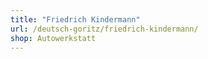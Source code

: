 ```yaml
---
title: "Friedrich Kindermann"
url: /deutsch-goritz/friedrich-kindermann/
shop: Autowerkstatt
---
```

